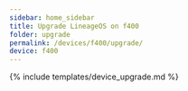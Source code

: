 ```yaml
---
sidebar: home_sidebar
title: Upgrade LineageOS on f400
folder: upgrade
permalink: /devices/f400/upgrade/
device: f400
---
```

{% include templates/device_upgrade.md %}
